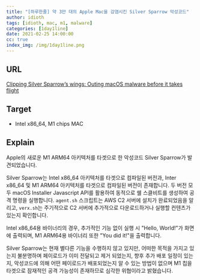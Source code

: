 ```yaml
---
title: "[하루한줄] 약 3만 대의 Apple Mac을 감염시킨 Silver Sparrow 악성코드"
author: idioth
tags: [idioth, mac, m1, malware]
categories: [1day1line]
date: 2021-02-25 14:00:00
cc: true
index_img: /img/1day1line.png
---
```


## URL 

[Clipping Silver Sparrow’s wings: Outing macOS malware before it takes flight](https://redcanary.com/blog/clipping-silver-sparrows-wings/)



## Target

- Intel x86_64, M1 chips MAC

## Explain

Apple의 새로운 M1 ARM64 아키텍처를 타겟으로 한 악성코드 Silver Sparrow가 발견되었습니다.

Silver Sparrow는 Intel x86_64 아키텍처를 타겟으로 컴파일된 버전과, Inter x86_64 및 M1 ARM64 아키텍처를 타겟으로 컴파일된 버전이 존재합니다. 두 버전 모두 macOS Installer Javascript API를 활용하여 동적으로 쉘 스클비트를 생성하여 공격 명령을 실행합니다. `agent.sh` 스크립트는 AWS C2 서버에 설치가 완료되었음을 알리고, `verx.sh`는 주기적으로 C2 서버에 추가적으로 다운로드하거나 실행할 컨텐츠가 있는지 확인합니다.

Intel x86_64용 바이너리의 경우, 추가적인 기능 없이 실행 시 "Hello, World!"가 화면에 출력되며, M1 ARM64용 바이너리 또한 "You did it!"을 출력합니다.

Silver Sparrow는 현재 별다른 기능을 수행하지 않고 있지만, 어떠한 목적을 가지고 있는지 불분명하며 페이로드가 이미 전달되고 제거 되었는지, 향후 추가 배포 일정이 있는지, 악성코드에 의해 어떤 페이로드가 배포되었는지 알 수 있는 방법이 없으며 M1 칩을 타겟으로 잠재적인 공격 가능성이 존재하므로 심각한 위협이라고 밝혔습니다.

